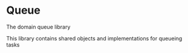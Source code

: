 # Queue
The domain queue library

This library contains shared objects and implementations for queueing tasks
